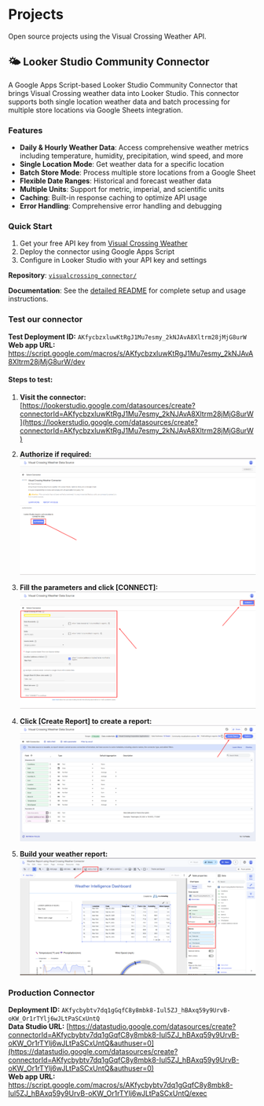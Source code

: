 # Projects
Open source projects using the Visual Crossing Weather API.

## 🌤️ Looker Studio Community Connector

A Google Apps Script-based Looker Studio Community Connector that brings Visual Crossing weather data into Looker Studio. This connector supports both single location weather data and batch processing for multiple store locations via Google Sheets integration.

### Features
- **Daily & Hourly Weather Data**: Access comprehensive weather metrics including temperature, humidity, precipitation, wind speed, and more
- **Single Location Mode**: Get weather data for a specific location
- **Batch Store Mode**: Process multiple store locations from a Google Sheet
- **Flexible Date Ranges**: Historical and forecast weather data
- **Multiple Units**: Support for metric, imperial, and scientific units
- **Caching**: Built-in response caching to optimize API usage
- **Error Handling**: Comprehensive error handling and debugging

### Quick Start
1. Get your free API key from [Visual Crossing Weather](https://www.visualcrossing.com/weather-api)
2. Deploy the connector using Google Apps Script
3. Configure in Looker Studio with your API key and settings

**Repository**: [`visualcrossing_connector/`](./visualcrossing_connector/)

**Documentation**: See the [detailed README](./visualcrossing_connector/README.md) for complete setup and usage instructions.

### Test our connector

**Test Deployment ID:** `AKfycbzxluwKtRgJ1Mu7esmy_2kNJAvA8Xltrm28jMjG8urW`  
**Web app URL:** https://script.google.com/macros/s/AKfycbzxluwKtRgJ1Mu7esmy_2kNJAvA8Xltrm28jMjG8urW/dev

#### Steps to test:

1. **Visit the connector:** [https://lookerstudio.google.com/datasources/create?connectorId=AKfycbzxluwKtRgJ1Mu7esmy_2kNJAvA8Xltrm28jMjG8urW](https://lookerstudio.google.com/datasources/create?connectorId=AKfycbzxluwKtRgJ1Mu7esmy_2kNJAvA8Xltrm28jMjG8urW)

2. **Authorize if required:**
   ![Authorization step](/visualcrossing_connector/assets/img/step1.png)

3. **Fill the parameters and click [CONNECT]:**
   ![Configuration step](/visualcrossing_connector/assets/img/step2.png)

4. **Click [Create Report] to create a report:**
   ![Create Report](/visualcrossing_connector/assets/img/step3.png)

5. **Build your weather report:**
   ![Report Creation](/visualcrossing_connector/assets/img/step4.png)

### Production Connector

**Deployment ID:** `AKfycbybtv7dq1gGqfC8y8mbk8-Iul5ZJ_hBAxq59y9UrvB-oKW_Or1rTYlj6wJLtPaSCxUntQ`  
**Data Studio URL:** [https://datastudio.google.com/datasources/create?connectorId=AKfycbybtv7dq1gGqfC8y8mbk8-Iul5ZJ_hBAxq59y9UrvB-oKW_Or1rTYlj6wJLtPaSCxUntQ&authuser=0](https://datastudio.google.com/datasources/create?connectorId=AKfycbybtv7dq1gGqfC8y8mbk8-Iul5ZJ_hBAxq59y9UrvB-oKW_Or1rTYlj6wJLtPaSCxUntQ&authuser=0)  
**Web app URL:** https://script.google.com/macros/s/AKfycbybtv7dq1gGqfC8y8mbk8-Iul5ZJ_hBAxq59y9UrvB-oKW_Or1rTYlj6wJLtPaSCxUntQ/exec